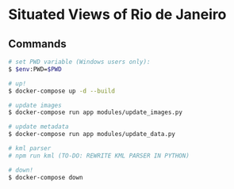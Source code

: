 # Situated Views of Rio de Janeiro

## Commands



```bash
# set PWD variable (Windows users only):
$ $env:PWD=$PWD

# up!
$ docker-compose up -d --build

# update images
$ docker-compose run app modules/update_images.py

# update metadata
$ docker-compose run app modules/update_data.py

# kml parser
# npm run kml (TO-DO: REWRITE KML PARSER IN PYTHON)

# down!
$ docker-compose down

```
